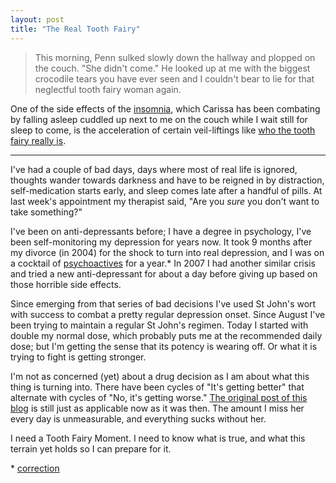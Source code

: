 ```yaml
---
layout: post
title: "The Real Tooth Fairy"
---
```


> This morning, Penn sulked slowly down the hallway and plopped on the couch.  "She didn't come."  He looked up at me with the biggest crocodile tears you have ever seen and I couldn't bear to lie for that neglectful tooth fairy woman again.

One of the side effects of the <a href="{{site.baseurl}}/2010/09/17/insomnia/">insomnia</a>, which Carissa has been combating by falling asleep cuddled up next to me on the couch while I wait still for sleep to come, is the acceleration of certain veil-liftings like <a href="http://carissabyers.blogspot.com/2010/10/lost-tooth-and-tooth-fairy/">who the tooth fairy really is</a>.

---

I've had a couple of bad days, days where most of real life is ignored, thoughts wander towards darkness and have to be reigned in by distraction, self-medication starts early, and sleep comes late after a handful of pills. At last week's appointment my therapist said, "Are you _sure_ you don't want to take something?" 

I've been on anti-depressants before; I have a degree in psychology, I've been self-monitoring my depression for years now. It took 9 months after my divorce (in 2004) for the shock to turn into real depression, and I was on a cocktail of [psychoactives](http://en.wikipedia.org/wiki/Antidepressants) for a year.\* In 2007 I had another similar crisis and tried a new anti-depressant for about a day before giving up based on those horrible side effects. 

Since emerging from that series of bad decisions I've used St John's wort with success to combat a pretty regular depression onset. Since August I've been trying to maintain a regular St John's regimen. Today I started with double my normal dose, which probably puts me at the recommended daily dose; but I'm getting the sense that its potency is wearing off. Or what it is trying to fight is getting stronger.

I'm not as concerned (yet) about a drug decision as I am about what this thing is turning into. There have been cycles of "It's getting better" that alternate with cycles of "No, it's getting worse." [The original post of this blog]({{site.baseurl}}/2010/09/02/in-order-to-remember-we-must-first-forget/) is still just as applicable now as it was then. The amount I miss her every day is unmeasurable, and everything sucks without her.

I need a Tooth Fairy Moment. I need to know what is true, and what this terrain yet holds so I can prepare for it.

<p class="postscript">* <a href="/2010/10/28/isolation.html">correction</a></p>
